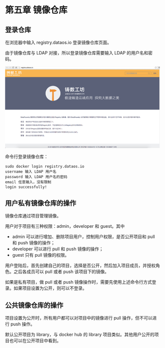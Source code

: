 # 第五章 镜像仓库

## 登录仓库

在浏览器中输入 registry.dataos.io 登录镜像仓库页面。

由于镜像仓库与 LDAP 对接，所以登录镜像仓库需要输入 LDAP 的用户名和密码。

![](img/Registry.png)

命令行登录镜像仓库：

    sudo docker login registry.dataos.io
    username 输入 LDAP 用户名
    password 输入 LDAP 用户名的密码
    email 任意输入，没有限制
    login successfully!

## 用户私有镜像仓库的操作

镜像仓库通过项目管理镜像。

用户对于项目有三种权限：admin，developer 和 guest。其中
- admin 可以进行增加、删除项目用户，控制用户权限，是否公开项目和 pull 和 push 镜像的操作；
- developer 可以进行 pull 和 push 镜像的操作；
- guest 只有 pull 镜像的权限。

用户登陆后，首先创建自己的项目，选择是否公开，然后加入项目成员，并授权角色。之后各成员可以 pull 或者 push 该项目下的镜像。

如果是私有项目，做 pull 或者 push 镜像操作时，需要先使用上述命令行方式登录。如果项目设置为公开，则可以不登录。

## 公共镜像仓库的操作

项目设置为公开时，所有用户都可以对项目中的镜像进行 pull 操作，但不可以进行 push 操作。

默认公开项目为 library，与 docker hub 的 library 项目类似。其他用户公开的项目也可以在公开项目中看到。
